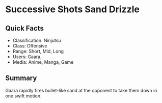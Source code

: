 # Successive Shots Sand Drizzle

## Quick Facts
- Classification: Ninjutsu
- Class: Offensive
- Range: Short, Mid, Long
- Users: Gaara,
- Media: Anime, Manga, Game

## Summary
Gaara rapidly fires bullet-like sand at the opponent to take them down in one swift motion.
